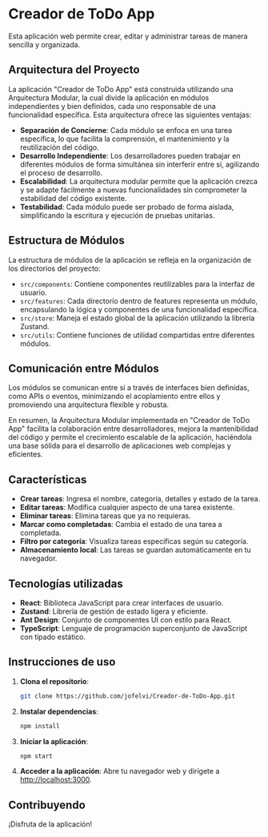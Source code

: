 # Creador de ToDo App

Esta aplicación web permite crear, editar y administrar tareas de manera sencilla y organizada.

## Arquitectura del Proyecto

La aplicación "Creador de ToDo App" está construida utilizando una Arquitectura Modular, la cual divide la aplicación en módulos independientes y bien definidos, cada uno responsable de una funcionalidad específica. Esta arquitectura ofrece las siguientes ventajas:

- **Separación de Concierne**: Cada módulo se enfoca en una tarea específica, lo que facilita la comprensión, el mantenimiento y la reutilización del código.
- **Desarrollo Independiente**: Los desarrolladores pueden trabajar en diferentes módulos de forma simultánea sin interferir entre sí, agilizando el proceso de desarrollo.
- **Escalabilidad**: La arquitectura modular permite que la aplicación crezca y se adapte fácilmente a nuevas funcionalidades sin comprometer la estabilidad del código existente.
- **Testabilidad**: Cada módulo puede ser probado de forma aislada, simplificando la escritura y ejecución de pruebas unitarias.

## Estructura de Módulos

La estructura de módulos de la aplicación se refleja en la organización de los directorios del proyecto:

- `src/components`: Contiene componentes reutilizables para la interfaz de usuario.
- `src/features`: Cada directorio dentro de features representa un módulo, encapsulando la lógica y componentes de una funcionalidad específica.
- `src/store`: Maneja el estado global de la aplicación utilizando la librería Zustand.
- `src/utils`: Contiene funciones de utilidad compartidas entre diferentes módulos.

## Comunicación entre Módulos

Los módulos se comunican entre sí a través de interfaces bien definidas, como APIs o eventos, minimizando el acoplamiento entre ellos y promoviendo una arquitectura flexible y robusta.

En resumen, la Arquitectura Modular implementada en "Creador de ToDo App" facilita la colaboración entre desarrolladores, mejora la mantenibilidad del código y permite el crecimiento escalable de la aplicación, haciéndola una base sólida para el desarrollo de aplicaciones web complejas y eficientes.

## Características

- **Crear tareas**: Ingresa el nombre, categoría, detalles y estado de la tarea.
- **Editar tareas**: Modifica cualquier aspecto de una tarea existente.
- **Eliminar tareas**: Elimina tareas que ya no requieras.
- **Marcar como completadas**: Cambia el estado de una tarea a completada.
- **Filtro por categoría**: Visualiza tareas específicas según su categoría.
- **Almacenamiento local**: Las tareas se guardan automáticamente en tu navegador.

## Tecnologías utilizadas

- **React**: Biblioteca JavaScript para crear interfaces de usuario.
- **Zustand**: Librería de gestión de estado ligera y eficiente.
- **Ant Design**: Conjunto de componentes UI con estilo para React.
- **TypeScript**: Lenguaje de programación superconjunto de JavaScript con tipado estático.

## Instrucciones de uso

1. **Clona el repositorio**:
    ```bash
    git clone https://github.com/jofelvi/Creador-de-ToDo-App.git
    ```

2. **Instalar dependencias**:
    ```bash
    npm install
    ```

3. **Iniciar la aplicación**:
    ```bash
    npm start
    ```

4. **Acceder a la aplicación**:
    Abre tu navegador web y dirígete a [http://localhost:3000](http://localhost:3000).

## Contribuyendo

¡Disfruta de la aplicación!
